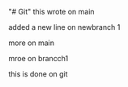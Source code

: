"# Git" 
this wrote on main

added a new line on newbranch 1

more on main

mroe on brancch1

this is done on git
